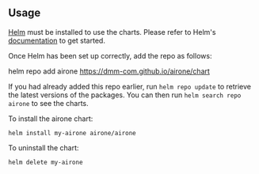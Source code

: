 ## Usage

[Helm](https://helm.sh) must be installed to use the charts.  Please refer to
Helm's [documentation](https://helm.sh/docs) to get started.

Once Helm has been set up correctly, add the repo as follows:

  helm repo add airone https://dmm-com.github.io/airone/chart

If you had already added this repo earlier, run `helm repo update` to retrieve
the latest versions of the packages.  You can then run `helm search repo
airone` to see the charts.

To install the airone chart:

    helm install my-airone airone/airone

To uninstall the chart:

    helm delete my-airone